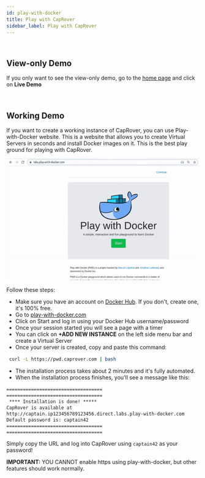 ```yaml
---
id: play-with-docker
title: Play with CapRover
sidebar_label: Play with CapRover
---
```


<br/>

## View-only Demo

If you only want to see the view-only demo, go to the [home page](/) and click on **Live Demo**

<br/>

## Working Demo

If you want to create a working instance of CapRover, you can use Play-with-Docker website. This is a website that allows you to create Virtual Servers in seconds and install Docker images on it. This is the best play ground for playing with CapRover.


![](/img/pwd-caprover.gif)


Follow these steps:
- Make sure you have an account on [Docker Hub](https://hub.docker.com/). If you don't, create one, it's 100% free.
- Go to [play-with-docker.com](http://play-with-docker.com/)
- Click on Start and log in using your Docker Hub username/password
- Once your session started you will see a page with a timer
- You can click on **+ADD NEW INSTANCE** on the left side menu bar and create a Virtual Server
- Once your server is created, copy and paste this command:
```bash
 curl -L https://pwd.caprover.com | bash
```

- The installation process takes about 2 minutes and it's fully automated.
- When the installation process finishes, you'll see a message like this:
```
===================================
===================================
 **** Installation is done! *****  
CapRover is available at http://captain.ip123456789123456.direct.labs.play-with-docker.com
Default password is: captain42
===================================
===================================
```

Simply copy the URL and log into CapRover using `captain42` as your password!

**IMPORTANT:** YOU CANNOT enable https using play-with-docker, but other features should work normally.
